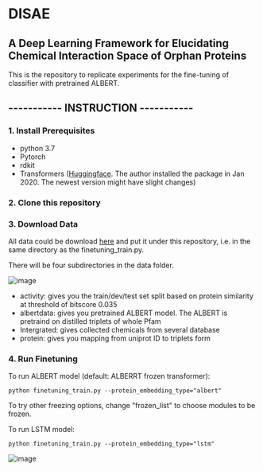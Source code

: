 # DISAE
## A Deep Learning Framework for Elucidating Chemical Interaction Space of Orphan Proteins




This is the repository to replicate experiments for the fine-tuning of classifier with pretrained ALBERT.
## ----------- INSTRUCTION -----------
### 1. Install Prerequisites
- python 3.7
- Pytorch 
- rdkit
- Transformers ([Huggingface](https://huggingface.co/transformers/). The author installed the package in Jan 2020. The newest version might have slight changes)

### 2. Clone this repository

### 3. Download Data
All data could be download [here](https://drive.google.com/file/d/1o12gyV_YY8E2lWFaqm73xsT5wfpGBsk8/view?usp=sharing) and put it under this repository, i.e. in the same directory as the finetuning_train.py.

There will be four subdirectories in the data folder.

![image](https://user-images.githubusercontent.com/33879882/88445795-246b9a00-cdf3-11ea-9757-1afabd87dc39.png)

- activity: gives you the  train/dev/test set split based on protein similarity at threshold of bitscore 0.035
- albertdata: gives you pretrained ALBERT model. The ALBERT is pretraind on distilled triplets of whole Pfam
- Intergrated: gives collected chemicals from several database
- protein: gives you mapping from uniprot ID to triplets form

### 4. Run Finetuning
To run ALBERT model (default: ALBERRT frozen transformer):
```
python finetuning_train.py --protein_embedding_type="albert"
```
To try other freezing options, change "frozen_list" to choose modules to be frozen.


To run LSTM model:
```
python finetuning_train.py --protein_embedding_type="lstm"
```


![image](https://user-images.githubusercontent.com/33879882/88445228-4f53ef00-cdef-11ea-8274-bb29f89e4f37.png)
